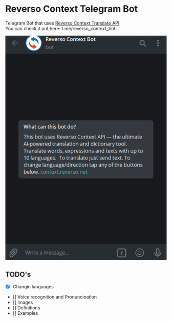# Reverso Context Telegram Bot

Telegram Bot that uses [Reverso Context Translate API](https://context.reverso.net). \
You can check it out here: t.me/reverso_context_bot

![demo gif](demo.gif)

## TODO's

- [x] Changin languages
- [] Voice recognition and Pronuncioation
- [] Images
- [] Definitions
- [] Examples
